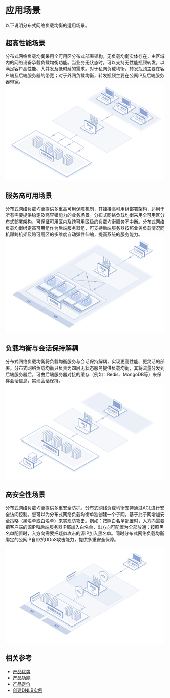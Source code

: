 # 应用场景

以下说明分布式网络负载均衡的适用场景。

## 超高性能场景
分布式网络负载均衡采用全可用区分布式部署架构，无负载均衡实体存在，由区域内的网络设备承载负载均衡功能。当业务无状态时，可以支持无性能瓶颈转发，以满足客户高性能、大并发及低时延的需求。对于私网负载均衡，转发瓶颈主要在客户端及后端服务器的带宽；对于外网负载均衡，转发瓶颈主要在公网IP及后端服务器带宽。
![超高性能，无性能转发瓶颈](../../../../image/Networking/Distributed-Network-Load-Balancer/DNLB-003.png)

## 服务高可用场景
分布式网络负载均衡提供多重高可用保障机制，其挂接高可用组部署架构，适用于所有需要提供稳定及高容错能力的业务场景。分布式网络负载均衡采用全可用区分布式部署架构，可保证可用区内及跨可用区级的负载均衡服务不中断。分布式网络负载均衡绑定高可用组作为后端服务器组，可支持后端服务器按照业务负载情况同机房跨机架及跨可用区的多维度自动弹性伸缩，提高系统的服务能力。
![高可用业务场景](../../../../image/Networking/Distributed-Network-Load-Balancer/DNLB-004.png)
## 负载均衡与会话保持解耦
分布式网络负载均衡将负载均衡服务与会话保持解耦，实现更高性能、更灵活的部署。分布式网络负载均衡只负责为四层无状态服务提供负载均衡，其将流量分发到后端服务器后，可由后端服务器对接的缓存（例如：Redis、MongoDB等）来保存会话信息，实现会话保持。
![负载均衡与会话保持解耦](../../../../image/Networking/Distributed-Network-Load-Balancer/DNLB-005.png)
## 高安全性场景
分布式网络负载均衡提供多重安全防护。分布式网络负载均衡支持通过ACL进行安全访问控制。您可以为分布式网络负载均衡单独创建一个子网，基于此子网增加安全策略（黑名单或白名单）来实现防攻击。例如：按照白名单配置时，入方向需要把客户端的源IP和后端服务器IP都加入白名单，出方向可配置为全部放通；按照黑名单配置时，入方向需要把疑似攻击的源IP加入黑名单。同时分布式网络负载均衡绑定的公网IP自带抗DDoS攻击能力，提供多重安全保障。

![高安全场景](../../../../image/Networking/Distributed-Network-Load-Balancer/DNLB-006.png)

## 相关参考
- [产品优势](../Introduction/Benefits.md)
- [产品功能](../Introduction/Features.md)
- [产品定价](../Pricing/Billing-Overview.md)
- [创建DNLB实例](../Operation-Guide/Create-DNLB-Instance.md)

